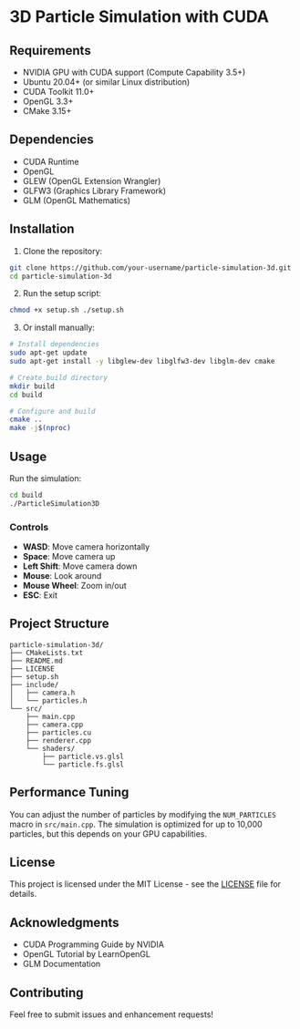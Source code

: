 # 3D Particle Simulation with CUDA

## Requirements

- NVIDIA GPU with CUDA support (Compute Capability 3.5+)
- Ubuntu 20.04+ (or similar Linux distribution)
- CUDA Toolkit 11.0+
- OpenGL 3.3+
- CMake 3.15+

## Dependencies

- CUDA Runtime
- OpenGL
- GLEW (OpenGL Extension Wrangler)
- GLFW3 (Graphics Library Framework)
- GLM (OpenGL Mathematics)

## Installation

1. Clone the repository:
```bash
git clone https://github.com/your-username/particle-simulation-3d.git
cd particle-simulation-3d
```

2. Run the setup script:
```bash
chmod +x setup.sh ./setup.sh
```

3. Or install manually:
```bash
# Install dependencies
sudo apt-get update
sudo apt-get install -y libglew-dev libglfw3-dev libglm-dev cmake

# Create build directory
mkdir build
cd build

# Configure and build
cmake ..
make -j$(nproc)
```

## Usage

Run the simulation:
```bash
cd build
./ParticleSimulation3D
```

### Controls

- **WASD**: Move camera horizontally
- **Space**: Move camera up
- **Left Shift**: Move camera down
- **Mouse**: Look around
- **Mouse Wheel**: Zoom in/out
- **ESC**: Exit

## Project Structure

```
particle-simulation-3d/
├── CMakeLists.txt
├── README.md
├── LICENSE
├── setup.sh
├── include/
│   ├── camera.h
│   └── particles.h
└── src/
    ├── main.cpp
    ├── camera.cpp
    ├── particles.cu
    ├── renderer.cpp
    └── shaders/
        ├── particle.vs.glsl
        └── particle.fs.glsl
```

## Performance Tuning

You can adjust the number of particles by modifying the `NUM_PARTICLES` macro in `src/main.cpp`. The simulation is optimized for up to 10,000 particles, but this depends on your GPU capabilities.

## License

This project is licensed under the MIT License - see the [LICENSE](LICENSE) file for details.

## Acknowledgments

- CUDA Programming Guide by NVIDIA
- OpenGL Tutorial by LearnOpenGL
- GLM Documentation

## Contributing

Feel free to submit issues and enhancement requests!